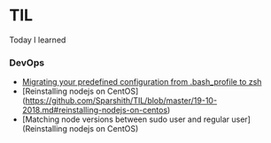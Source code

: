 # TIL
Today I learned

### DevOps
* [Migrating your predefined configuration from .bash_profile to zsh](https://github.com/Sparshith/TIL/blob/master/03-05-2018.md#migrating-your-predefined-configuration-from-bash_profile-to-zsh)
* [Reinstalling nodejs on CentOS] (https://github.com/Sparshith/TIL/blob/master/19-10-2018.md#reinstalling-nodejs-on-centos)
* [Matching node versions between sudo user and regular user](Reinstalling nodejs on CentOS)
